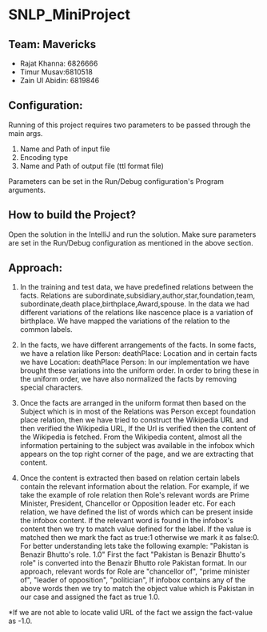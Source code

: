 # SNLP_MiniProject

## Team: Mavericks
* Rajat Khanna: 6826666
* Timur Musav:6810518
* Zain Ul Abidin: 6819846

## Configuration:
Running of this project requires two parameters to be passed through the main args. 
1. Name and Path of input file
2. Encoding type
3. Name and Path of output file (ttl format file)

Parameters can be set in the Run/Debug configuration's Program arguments.


## How to build the Project?
Open the solution in the IntelliJ and run the solution. Make sure parameters are set in the Run/Debug configuration as mentioned
in the above section.

## Approach:
1. In the training and test data, we have predefined relations between the facts. Relations are subordinate,subsidiary,author,star,foundation,team,
subordinate,death place,birthplace,Award,spouse. In the data we had different variations of the relations like nascence place is a variation of birthplace.
We have mapped the variations of the relation to the common labels.

2. In the facts, we have different arrangements of the facts. In some facts, we have a relation like Person: deathPlace: Location and in certain facts
we have Location: deathPlace Person: In our implementation we have brought these variations into the uniform order. In order to bring these in the
uniform order, we have also normalized the facts by removing special characters.

3. Once the facts are arranged in the uniform format then based on the Subject which is in most of the Relations was Person except foundation place relation, then we have tried to construct the Wikipedia URL and then verified the Wikipedia URL, If the Url is verified then the content of the Wikipedia is
fetched. From the Wikipedia content, almost all the information pertaining to the subject was available in the infobox which appears on the top right corner of the page, and we are extracting that content.

4. Once the content is extracted then based on relation certain labels contain the relevant information about the relation. For example, if we take the example of role relation then Role's relevant words are Prime Minister, President, Chancellor or Opposition leader etc. For each relation, we have
defined the list of words which can be present inside the infobox content. If the relevant word is found in the infobox's content then we try to match value defined for the label. If the value is matched then we mark the fact as true:1 otherwise we mark it as false:0. For better understanding lets take
the following example: "Pakistan is Benazir Bhutto's role. 1.0"
First the fact "Pakistan is Benazir Bhutto's role" is converted into the Benazir Bhutto role Pakistan format. 
In our approach, relevant words for Role are "chancellor of", "prime minister of", "leader of opposition", "politician", 
If infobox contains any of the above words then we try to match the object value which is Pakistan in our case and assigned the fact as true 1.0. 

*If we are not able to locate valid URL of the fact we assign the fact-value as -1.0.
